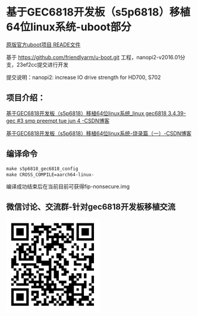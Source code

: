 # 基于GEC6818开发板（s5p6818）移植64位linux系统-uboot部分

[原版官方uboot项目 READE文件](./uboot_README)

基于 https://github.com/friendlyarm/u-boot.git 工程，nanopi2-v2016.01分支，23ef2cc提交进行开发

提交说明：nanopi2: increase IO drive strength for HD700, S702


## 项目介绍：

[基于GEC6818开发板（s5p6818）移植64位linux系统_linux gec6818 3.4.39-gec #3 smp preempt tue jun 4 -CSDN博客](https://blog.csdn.net/B_X_Z/article/details/136825225#comments_32116831)

[基于GEC6818开发板（s5p6818）移植64位linux系统-烧录篇（一）-CSDN博客](https://blog.csdn.net/B_X_Z/article/details/141439554)



## 编译命令

```
make s5p6818_gec6818_config
make CROSS_COMPILE=aarch64-linux-
```

编译成功结束后在当前目前可获得fip-nonsecure.img


## 微信讨论、交流群-针对gec6818开发板移植交流

<img src="doc/微信扫码加群.png" alt="微信扫码加群" style="zoom: 50%;" />
